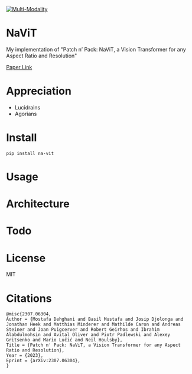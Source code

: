 [![Multi-Modality](agorabanner.png)](https://discord.gg/qUtxnK2NMf)

# NaViT
My implementation of "Patch n’ Pack: NaViT, a Vision Transformer for any Aspect Ratio and Resolution"

[Paper Link](https://arxiv.org/pdf/2307.06304.pdf)

# Appreciation
* Lucidrains
* Agorians

# Install
`pip install na-vit`

# Usage

# Architecture

# Todo


# License
MIT

# Citations
```
@misc{2307.06304,
Author = {Mostafa Dehghani and Basil Mustafa and Josip Djolonga and Jonathan Heek and Matthias Minderer and Mathilde Caron and Andreas Steiner and Joan Puigcerver and Robert Geirhos and Ibrahim Alabdulmohsin and Avital Oliver and Piotr Padlewski and Alexey Gritsenko and Mario Lučić and Neil Houlsby},
Title = {Patch n' Pack: NaViT, a Vision Transformer for any Aspect Ratio and Resolution},
Year = {2023},
Eprint = {arXiv:2307.06304},
}
```
